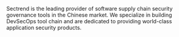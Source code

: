 Sectrend is the leading provider of software supply chain security governance tools in the Chinese market. 
We specialize in building DevSecOps tool chain and are dedicated to providing world-class application security products.
